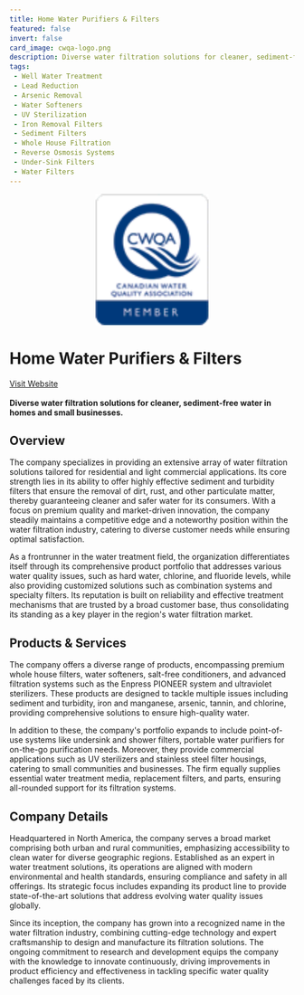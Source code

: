 ```yaml
---
title: Home Water Purifiers & Filters
featured: false
invert: false
card_image: cwqa-logo.png
description: Diverse water filtration solutions for cleaner, sediment-free water in homes and small businesses.
tags: 
 - Well Water Treatment
 - Lead Reduction
 - Arsenic Removal
 - Water Softeners
 - UV Sterilization
 - Iron Removal Filters
 - Sediment Filters
 - Whole House Filtration
 - Reverse Osmosis Systems
 - Under-Sink Filters
 - Water Filters
---
```


<div align="center">
<a href="https://www.home-water-purifiers-and-filters.com/sediment-wells.php?srsltid=AfmBOopYHCGcS2QPtaHUXKHJTHeR9MwOWGD42TbLWFucLR-vXSXM0FC8">
<img src="cwqa-logo.png" alt="Logo" style="min-width: 200px; max-width: 600px; height: auto;" >
</a>
</div>

# Home Water Purifiers & Filters
<a href="https://www.home-water-purifiers-and-filters.com/sediment-wells.php?srsltid=AfmBOopYHCGcS2QPtaHUXKHJTHeR9MwOWGD42TbLWFucLR-vXSXM0FC8">Visit Website</a>
<br>
<br>
**Diverse water filtration solutions for cleaner, sediment-free water in homes and small businesses.**

## Overview
The company specializes in providing an extensive array of water filtration solutions tailored for residential and light commercial applications. Its core strength lies in its ability to offer highly effective sediment and turbidity filters that ensure the removal of dirt, rust, and other particulate matter, thereby guaranteeing cleaner and safer water for its consumers. With a focus on premium quality and market-driven innovation, the company steadily maintains a competitive edge and a noteworthy position within the water filtration industry, catering to diverse customer needs while ensuring optimal satisfaction.

As a frontrunner in the water treatment field, the organization differentiates itself through its comprehensive product portfolio that addresses various water quality issues, such as hard water, chlorine, and fluoride levels, while also providing customized solutions such as combination systems and specialty filters. Its reputation is built on reliability and effective treatment mechanisms that are trusted by a broad customer base, thus consolidating its standing as a key player in the region's water filtration market.
## Products & Services 
The company offers a diverse range of products, encompassing premium whole house filters, water softeners, salt-free conditioners, and advanced filtration systems such as the Enpress PIONEER system and ultraviolet sterilizers. These products are designed to tackle multiple issues including sediment and turbidity, iron and manganese, arsenic, tannin, and chlorine, providing comprehensive solutions to ensure high-quality water.

In addition to these, the company's portfolio expands to include point-of-use systems like undersink and shower filters, portable water purifiers for on-the-go purification needs. Moreover, they provide commercial applications such as UV sterilizers and stainless steel filter housings, catering to small communities and businesses. The firm equally supplies essential water treatment media, replacement filters, and parts, ensuring all-rounded support for its filtration systems.
## Company Details 
Headquartered in North America, the company serves a broad market comprising both urban and rural communities, emphasizing accessibility to clean water for diverse geographic regions. Established as an expert in water treatment solutions, its operations are aligned with modern environmental and health standards, ensuring compliance and safety in all offerings. Its strategic focus includes expanding its product line to provide state-of-the-art solutions that address evolving water quality issues globally.

Since its inception, the company has grown into a recognized name in the water filtration industry, combining cutting-edge technology and expert craftsmanship to design and manufacture its filtration solutions. The ongoing commitment to research and development equips the company with the knowledge to innovate continuously, driving improvements in product efficiency and effectiveness in tackling specific water quality challenges faced by its clients.

